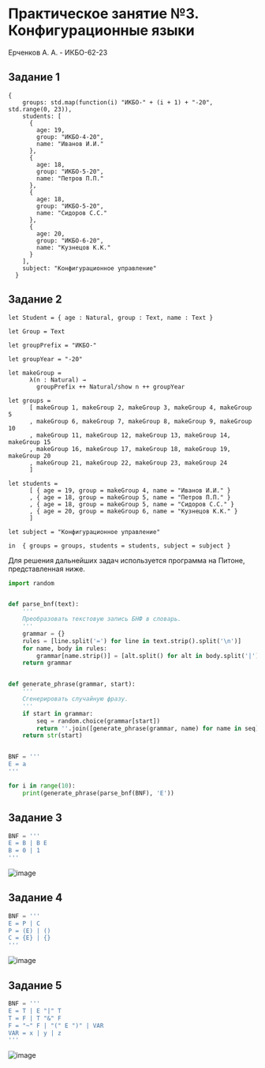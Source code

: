 # Практическое занятие №3. Конфигурационные языки

Ерченков А. А. - ИКБО-62-23

## Задание 1

```jsonnet
{
    groups: std.map(function(i) "ИКБО-" + (i + 1) + "-20", std.range(0, 23)),
    students: [
      {
        age: 19,
        group: "ИКБО-4-20",
        name: "Иванов И.И."
      },
      {
        age: 18,
        group: "ИКБО-5-20",
        name: "Петров П.П."
      },
      {
        age: 18,
        group: "ИКБО-5-20",
        name: "Сидоров С.С."
      },
      {
        age: 20,
        group: "ИКБО-6-20",
        name: "Кузнецов К.К."
      }
    ],
    subject: "Конфигурационное управление"
  }
```

## Задание 2

```dhall
let Student = { age : Natural, group : Text, name : Text }

let Group = Text

let groupPrefix = "ИКБО-"

let groupYear = "-20"

let makeGroup =
      λ(n : Natural) →
        groupPrefix ++ Natural/show n ++ groupYear

let groups =
      [ makeGroup 1, makeGroup 2, makeGroup 3, makeGroup 4, makeGroup 5
      , makeGroup 6, makeGroup 7, makeGroup 8, makeGroup 9, makeGroup 10
      , makeGroup 11, makeGroup 12, makeGroup 13, makeGroup 14, makeGroup 15
      , makeGroup 16, makeGroup 17, makeGroup 18, makeGroup 19, makeGroup 20
      , makeGroup 21, makeGroup 22, makeGroup 23, makeGroup 24
      ]

let students =
      [ { age = 19, group = makeGroup 4, name = "Иванов И.И." }
      , { age = 18, group = makeGroup 5, name = "Петров П.П." }
      , { age = 18, group = makeGroup 5, name = "Сидоров С.С." }
      , { age = 20, group = makeGroup 6, name = "Кузнецов К.К." }
      ]

let subject = "Конфигурационное управление"

in  { groups = groups, students = students, subject = subject }
```

Для решения дальнейших задач используется программа на Питоне, представленная ниже.

```python
import random


def parse_bnf(text):
    '''
    Преобразовать текстовую запись БНФ в словарь.
    '''
    grammar = {}
    rules = [line.split('=') for line in text.strip().split('\n')]
    for name, body in rules:
        grammar[name.strip()] = [alt.split() for alt in body.split('|')]
    return grammar


def generate_phrase(grammar, start):
    '''
    Сгенерировать случайную фразу.
    '''
    if start in grammar:
        seq = random.choice(grammar[start])
        return ''.join([generate_phrase(grammar, name) for name in seq])
    return str(start)


BNF = '''
E = a
'''

for i in range(10):
    print(generate_phrase(parse_bnf(BNF), 'E'))

```

## Задание 3

```python
BNF = '''
E = B | B E
B = 0 | 1
'''
```

![image](https://github.com/user-attachments/assets/8cbeb709-ca71-45b6-a680-905c4f29f426)

## Задание 4

```python
BNF = '''
E = P | C
P = (E) | ()
C = {E} | {}
'''
```

![image](https://github.com/user-attachments/assets/fbfc4d68-2f10-4213-a81c-a8a51653779f)


## Задание 5

```python
BNF = '''
E = T | E "|" T
T = F | T "&" F
F = "~" F | "(" E ")" | VAR
VAR = x | y | z
'''
```

![image](https://github.com/user-attachments/assets/22beef8d-d878-4cae-82f4-3c9231463425)
